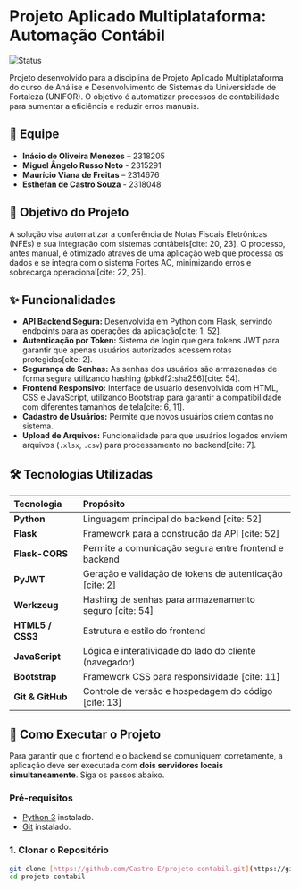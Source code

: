 # Projeto Aplicado Multiplataforma: Automação Contábil

![Status](https://img.shields.io/badge/status-funcional-brightgreen)

Projeto desenvolvido para a disciplina de Projeto Aplicado Multiplataforma do curso de Análise e Desenvolvimento de Sistemas da Universidade de Fortaleza (UNIFOR). O objetivo é automatizar processos de contabilidade para aumentar a eficiência e reduzir erros manuais.

## 📝 Equipe

* **Inácio de Oliveira Menezes** – 2318205
* **Miguel Ângelo Russo Neto** - 2315291
* **Maurício Viana de Freitas** – 2314676
* **Esthefan de Castro Souza** - 2318048

## 🎯 Objetivo do Projeto

A solução visa automatizar a conferência de Notas Fiscais Eletrônicas (NFEs) e sua integração com sistemas contábeis[cite: 20, 23]. O processo, antes manual, é otimizado através de uma aplicação web que processa os dados e se integra com o sistema Fortes AC, minimizando erros e sobrecarga operacional[cite: 22, 25].

## ✨ Funcionalidades

* **API Backend Segura:** Desenvolvida em Python com Flask, servindo endpoints para as operações da aplicação[cite: 1, 52].
* **Autenticação por Token:** Sistema de login que gera tokens JWT para garantir que apenas usuários autorizados acessem rotas protegidas[cite: 2].
* **Segurança de Senhas:** As senhas dos usuários são armazenadas de forma segura utilizando hashing (pbkdf2:sha256)[cite: 54].
* **Frontend Responsivo:** Interface de usuário desenvolvida com HTML, CSS e JavaScript, utilizando Bootstrap para garantir a compatibilidade com diferentes tamanhos de tela[cite: 6, 11].
* **Cadastro de Usuários:** Permite que novos usuários criem contas no sistema.
* **Upload de Arquivos:** Funcionalidade para que usuários logados enviem arquivos (`.xlsx`, `.csv`) para processamento no backend[cite: 7].

## 🛠️ Tecnologias Utilizadas

| Tecnologia | Propósito |
| :--- | :--- |
| **Python** | Linguagem principal do backend [cite: 52] |
| **Flask** | Framework para a construção da API [cite: 52] |
| **Flask-CORS** | Permite a comunicação segura entre frontend e backend |
| **PyJWT** | Geração e validação de tokens de autenticação [cite: 2] |
| **Werkzeug** | Hashing de senhas para armazenamento seguro [cite: 54] |
| **HTML5 / CSS3**| Estrutura e estilo do frontend |
| **JavaScript** | Lógica e interatividade do lado do cliente (navegador) |
| **Bootstrap** | Framework CSS para responsividade [cite: 11] |
| **Git & GitHub** | Controle de versão e hospedagem do código [cite: 13] |

## 🚀 Como Executar o Projeto

Para garantir que o frontend e o backend se comuniquem corretamente, a aplicação deve ser executada com **dois servidores locais simultaneamente**. Siga os passos abaixo.

### Pré-requisitos
* [Python 3](https://www.python.org/downloads/) instalado.
* [Git](https://git-scm.com/downloads/) instalado.

### 1. Clonar o Repositório
```bash
git clone [https://github.com/Castro-E/projeto-contabil.git](https://github.com/Castro-E/projeto-contabil.git)
cd projeto-contabil